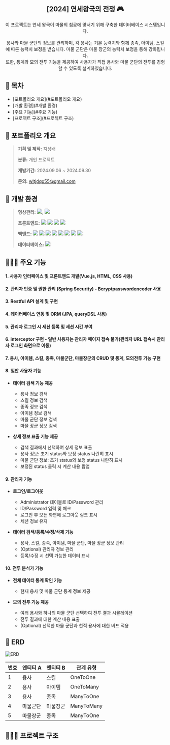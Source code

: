 <div align="center">
<h2>[2024] 연세왕국의 전쟁 🎮</h2>
이 프로젝트는 연세 왕국이 마물의 침공에 맞서기 위해 구축한 데이터베이스 시스템입니다.<br><br>용사와 마물 군단의 정보를 관리하며, 각 용사는 기본 능력치와 함께 종족, 아이템, 스킬에 따른 능력치 보정을 받습니다. 마물 군단은 마물 장군의 능력치 보정을 통해 강화됩니다.<br> 또한, 통계와 모의 전투 기능을 제공하여 사용자가 직접 용사와 마물 군단의 전투를 경험할 수 있도록 설계하였습니다.
</div>

## **📗 목차**
- [포트폴리오 개요](#포트폴리오 개요)
- [개발 환경](#개발 환경)
- [주요 기능](#주요 기능)
- [프로젝트 구조](#프로젝트 구조)


## **📝 포트폴리오 개요**

> **기획 및 제작:** 지성배
>
> **분류:** 개인 프로젝트
>
> **개발기간:** 2024.09.06 ~ 2024.09.30
> 
> **문의:** wltjdqo55@gmail.com

## **🔲 개발 환경**

> **형상관리:** <img src="https://img.shields.io/badge/GITHUB-181717?style=flat-square&logo=github&logoColor=white"/>, <img src="https://img.shields.io/badge/NOTION-000000?style=flat-square&logo=notion&logoColor=white"/>
>
> **프론트엔드:** <img src="https://img.shields.io/badge/HTML-E34F26?style=flat-square&logo=HTML5&logoColor=white"/> <img src="https://img.shields.io/badge/CSS3-1572B6?style=flat-square&logo=CSS3&logoColor=white"/> <img src="https://img.shields.io/badge/Vue.js-4FC08D?style=flat-square&logo=Vue.js&logoColor=white"/> <img src="https://img.shields.io/badge/Axios-5A29E4?style=flat-square&logo=Axios&logoColor=white"/>
>
> **백엔드:** <img src="https://img.shields.io/badge/JAVA-1572B6?style=flat-square&logo=JAVA&logoColor=white"/> <img src="https://img.shields.io/badge/JPA-1572B6?style=flat-square&logo=JPA&logoColor=white"/> <img src="https://img.shields.io/badge/Spring Boot-6DB33F?style=flat-square&logo=Spring Boot&logoColor=white"/> <img src="https://img.shields.io/badge/Spring Security-6DB33F?style=flat-square&logo=Spring Securit&logoColor=white"/> <img src="https://img.shields.io/badge/INTELLIJ IDEA-000000?style=flat-square&logo=intellijidea&logoColor=white"/> <img src="https://img.shields.io/badge/POSTMAN-FF6C37?style=flat-square&logo=postman&logoColor=white"/> <img src="https://img.shields.io/badge/DBeaver-382923?style=flat-square&logo=dbeaver&logoColor=white"/> <img src="https://img.shields.io/badge/GRADLE-02303A?style=flat-square&logo=gradle&logoColor=white"/>
>    
> **데이터베이스:** <img src="https://img.shields.io/badge/PostgreSQL-4169E1?style=flat-square&logo=PostgreSQL&logoColor=white"/>


## **👨🏻‍💻 주요 기능**

#### 1. 사용자 인터페이스 및 프론트엔드 개발(Vue,js, HTML, CSS 사용)

#### 2. 관리자 인증 및 권한 관리 (Spring Security) - Bcryptpasswordencoder 사용

#### 3. Restful API 설계 및 구현

#### 4. 데이터베이스 연동 및 ORM (JPA, queryDSL 사용)

#### 5. 관리자 로그인 시 세션 등록 및 세션 시간 부여

#### 6. interceptor 구현 - 일반 사용자는 관리자 페이지 접속 불가(관리자 URL 접속시 관리자 로그인 화면으로 이동)

#### 7. 용사, 아이템, 스킬, 종족, 마물군단, 마물장군의 CRUD 및 통계, 모의전투 기능 구현

#### 8. 일반 사용자 기능 
- **데이터 검색 기능 제공**
    - 용사 정보 검색
    - 스킬 정보 검색
    - 종족 정보 검색
    - 아이템 정보 검색
    - 마물 군단 정보 검색
    - 마물 장군 정보 검색
  

- **상세 정보 표출 기능 제공**
    - 검색 결과에서 선택하여 상세 정보 표출
    - 용사 정보: 초기 status와 보정 status 나란히 표시
    - 마물 군단 정보: 초기 status와 보정 status 나란히 표시
    - 보정된 status 클릭 시 계산 내용 팝업

#### 9. 관리자 기능
- **로그인/로그아웃**
    - Administrator 테이블로 ID/Password 관리
    - ID/Password 입력 및 체크
    - 로그인 후 모든 화면에 로그아웃 링크 표시
    - 세션 정보 유지


- **데이터 검색/등록/수정/삭제 기능**
    - 용사, 스킬, 종족, 아이템, 마물 군단, 마물 장군 정보 관리
    - (Optional) 관리자 정보 관리
    - 등록/수정 시 선택 가능한 데이터 표시

#### 10. 전투 분석가 기능
- **전체 데이터 통계 확인 기능**
    - 현재 용사 및 마물 군단 통계 정보 제공


- **모의 전투 기능 제공**
    - 여러 용사와 하나의 마물 군단 선택하여 전투 결과 시뮬레이션
    - 전투 결과에 대한 계산 내용 표출
    - (Optional) 선택한 마물 군단과 천적 용사에 대한 버프 적용


## **🔷 ERD**
![ERD](https://github.com/user-attachments/assets/81aa1245-097f-405d-926f-35873c9fe67c)

| 번호 | 엔티티 A       | 엔티티 B | 관계 유형    |
|----|----------------|-------|--------------|
| 1  | 용사           | 스킬    | OneToOne     |
| 2  | 용사           | 아이템   | OneToMany    |
| 3  | 용사           | 종족    | ManyToOne    |
| 4  | 마물군단       | 마물장군  | ManyToMany   |
| 5  | 마물장군       | 종족    | ManyToOne    |


## **👨🏻‍💻 프로젝트 구조**
